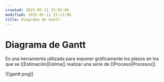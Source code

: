```yaml
---
created: 2025-05-11 23:02:06
modified: 2025-05-11 23:11:06
title: Diagrama de Gantt
---
```


# Diagrama de Gantt

Es una herramienta utilizada para exponer gráficamente los plazos en los que se [[Estimación|Estima]] realizar una serie de [[Proceso|Procesos]].

![[gantt.png]]
